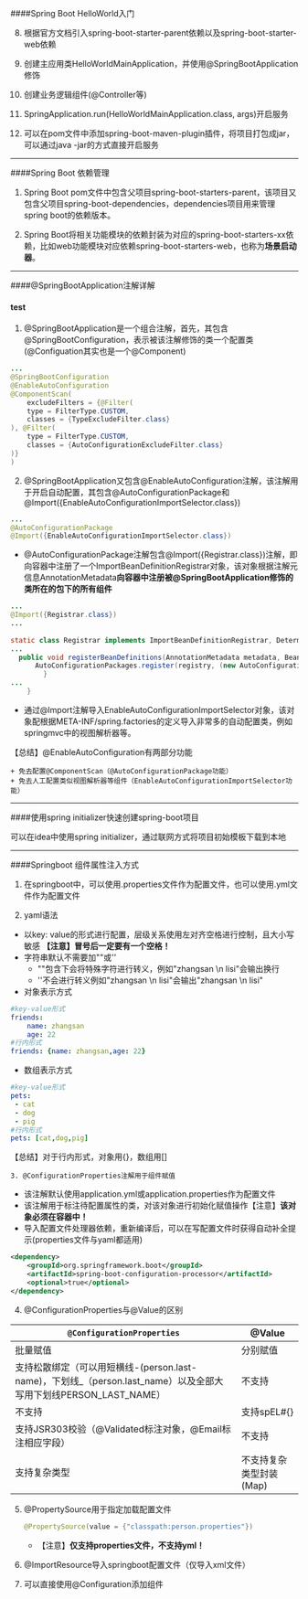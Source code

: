 ####Spring Boot HelloWorld入门

8. 根据官方文档引入spring-boot-starter-parent依赖以及spring-boot-starter-web依赖

2. 创建主应用类HelloWorldMainApplication，并使用@SpringBootApplication修饰

3. 创建业务逻辑组件(@Controller等)

4. SpringApplication.run(HelloWorldMainApplication.class, args)开启服务

5. 可以在pom文件中添加spring-boot-maven-plugin插件，将项目打包成jar，可以通过java -jar的方式直接开启服务

---

####Spring Boot 依赖管理

1. Spring Boot pom文件中包含父项目spring-boot-starters-parent，该项目又包含父项目spring-boot-dependencies，dependencies项目用来管理spring boot的依赖版本。

2. Spring Boot将相关功能模块的依赖封装为对应的spring-boot-starters-xx依赖，比如web功能模块对应依赖spring-boot-starters-web，也称为**场景启动器**。

---

####@SpringBootApplication注解详解

#### test

1. @SpringBootApplication是一个组合注解，首先，其包含@SpringBootConfiguration，表示被该注解修饰的类一个配置类(@Configuation其实也是一个@Component)

```java
...
@SpringBootConfiguration
@EnableAutoConfiguration
@ComponentScan(
    excludeFilters = {@Filter(
    type = FilterType.CUSTOM,
    classes = {TypeExcludeFilter.class}
), @Filter(
    type = FilterType.CUSTOM,
    classes = {AutoConfigurationExcludeFilter.class}
)}
)
```

2. @SpringBootApplication又包含@EnableAutoConfiguration注解，该注解用于开启自动配置，其包含@AutoConfigurationPackage和@Import({EnableAutoConfigurationImportSelector.class})

  ```java
  ...
  @AutoConfigurationPackage
  @Import({EnableAutoConfigurationImportSelector.class})
  ```

  + @AutoConfigurationPackage注解包含@Import({Registrar.class})注解，即向容器中注册了一个ImportBeanDefinitionRegistrar对象，该对象根据注解元信息AnnotationMetadata**向容器中注册被@SpringBootApplication修饰的类所在的包下的所有组件**

  ```java
  ...
  @Import({Registrar.class})
  ...
      
  static class Registrar implements ImportBeanDefinitionRegistrar, DeterminableImports {
  ...
  	public void registerBeanDefinitions(AnnotationMetadata metadata, BeanDefinitionRegistry registry) {
  		AutoConfigurationPackages.register(registry, (new AutoConfigurationPackages.PackageImport(metadata)).getPackageName());
          }
  ...
      }
  ```
  + 通过@Import注解导入EnableAutoConfigurationImportSelector对象，该对象配根据META-INF/spring.factories的定义导入非常多的自动配置类，例如springmvc中的视图解析器等。

  【总结】@EnableAutoConfiguration有两部分功能

	+ 免去配置@ComponentScan（@AutoConfigurationPackage功能）
	+ 免去人工配置类似视图解析器等组件（EnableAutoConfigurationImportSelector功能）

---

####使用spring initializer快速创建spring-boot项目

可以在idea中使用spring initializer，通过联网方式将项目初始模板下载到本地

---

####Springboot 组件属性注入方式

1. 在springboot中，可以使用.properties文件作为配置文件，也可以使用.yml文件作为配置文件

2. yaml语法

  + 以key: value的形式进行配置，层级关系使用左对齐空格进行控制，且大小写敏感
    **【注意】冒号后一定要有一个空格！**
  + 字符串默认不需要加""或''
    + ""包含下会将特殊字符进行转义，例如"zhangsan \n lisi"会输出换行
    + ''不会进行转义例如"zhangsan \n lisi"会输出"zhangsan \n lisi"
  + 对象表示方式

  ```yaml
  #key-value形式
  friends:
      name: zhangsan
      age: 22
  #行内形式
  friends: {name: zhangsan,age: 22}
  ```

  + 数组表示方式

  ```yaml
  #key-value形式
  pets:
   - cat
   - dog
   - pig
  #行内形式
  pets: [cat,dog,pig]
  ```

  【总结】对于行内形式，对象用{}，数组用[]


    3. @ConfigurationProperties注解用于组件赋值

+ 该注解默认使用application.yml或application.properties作为配置文件
+ 该注解用于标注待配置属性的类，对该对象进行初始化赋值操作【注意】**该对象必须在容器中！**
+ 导入配置文件处理器依赖，重新编译后，可以在写配置文件时获得自动补全提示(properties文件与yaml都适用)

```xml
<dependency>
    <groupId>org.springframework.boot</groupId>
    <artifactId>spring-boot-configuration-processor</artifactId>
    <optional>true</optional>
</dependency>
```

4. @ConfigurationProperties与@Value的区别

| `@ConfigurationProperties`                                   | @Value                  |
| ------------------------------------------------------------ | ----------------------- |
| 批量赋值                                                     | 分别赋值                |
| 支持松散绑定（可以用短横线-(person.last-name)，下划线_（person.last_name）以及全部大写用下划线PERSON_LAST_NAME） | 不支持                  |
| 不支持                                                       | 支持spEL#{}             |
| 支持JSR303校验（@Validated标注对象，@Email标注相应字段）     | 不支持                  |
| 支持复杂类型                                                 | 不支持复杂类型封装(Map) |

5. @PropertySource用于指定加载配置文件

   ```java
   @PropertySource(value = {"classpath:person.properties"})
   ```

   + 【注意】**仅支持properties文件，不支持yml！**

6. @ImportResource导入springboot配置文件（仅导入xml文件）

7. 可以直接使用@Configuration添加组件




